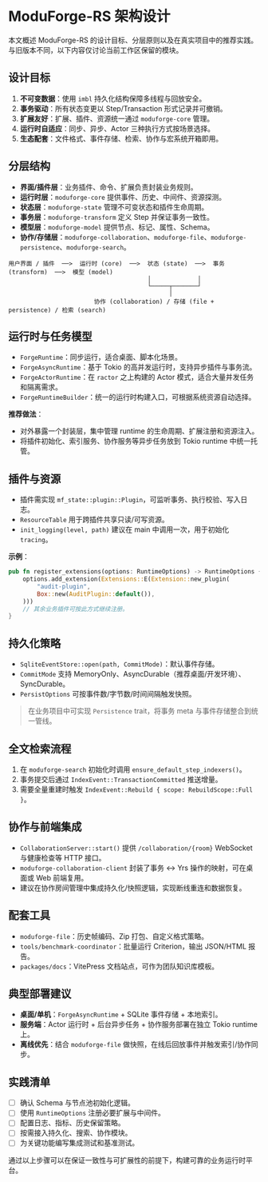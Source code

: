 # ModuForge-RS 架构设计

本文概述 ModuForge-RS 的设计目标、分层原则以及在真实项目中的推荐实践。与旧版本不同，以下内容仅讨论当前工作区保留的模块。

## 设计目标
1. **不可变数据**：使用 `imbl` 持久化结构保障多线程与回放安全。
2. **事务驱动**：所有状态变更以 Step/Transaction 形式记录并可撤销。
3. **扩展友好**：扩展、插件、资源统一通过 `moduforge-core` 管理。
4. **运行时自适应**：同步、异步、Actor 三种执行方式按场景选择。
5. **生态配套**：文件格式、事件存储、检索、协作与宏系统开箱即用。

## 分层结构
- **界面/插件层**：业务插件、命令、扩展负责封装业务规则。
- **运行时层**：`moduforge-core` 提供事件、历史、中间件、资源探测。
- **状态层**：`moduforge-state` 管理不可变状态和插件生命周期。
- **事务层**：`moduforge-transform` 定义 Step 并保证事务一致性。
- **模型层**：`moduforge-model` 提供节点、标记、属性、Schema。
- **协作/存储层**：`moduforge-collaboration`、`moduforge-file`、`moduforge-persistence`、`moduforge-search`。

```
用户界面 / 插件  ──>  运行时 (core)  ──>  状态 (state)  ──>  事务 (transform)  ──>  模型 (model)
                                       │             │
                                       └─────┬───────┘
                                             │
                        协作 (collaboration) / 存储 (file + persistence) / 检索 (search)
```

## 运行时与任务模型
- `ForgeRuntime`：同步运行，适合桌面、脚本化场景。
- `ForgeAsyncRuntime`：基于 Tokio 的高并发运行时，支持异步插件与事务流。
- `ForgeActorRuntime`：在 `ractor` 之上构建的 Actor 模式，适合大量并发任务和隔离需求。
- `ForgeRuntimeBuilder`：统一的运行时构建入口，可根据系统资源自动选择。

**推荐做法**：
- 对外暴露一个封装层，集中管理 runtime 的生命周期、扩展注册和资源注入。
- 将插件初始化、索引服务、协作服务等异步任务放到 Tokio runtime 中统一托管。

## 插件与资源
- 插件需实现 `mf_state::plugin::Plugin`，可监听事务、执行校验、写入日志。
- `ResourceTable` 用于跨插件共享只读/可写资源。
- `init_logging(level, path)` 建议在 main 中调用一次，用于初始化 `tracing`。

**示例**：
```rust
pub fn register_extensions(options: RuntimeOptions) -> RuntimeOptions {
    options.add_extension(Extensions::E(Extension::new_plugin(
        "audit-plugin",
        Box::new(AuditPlugin::default()),
    )))
    // 其余业务插件可按此方式继续注册。
}
```

## 持久化策略
- `SqliteEventStore::open(path, CommitMode)`：默认事件存储。
- `CommitMode` 支持 MemoryOnly、AsyncDurable（推荐桌面/开发环境）、SyncDurable。
- `PersistOptions` 可按事件数/字节数/时间间隔触发快照。

> 在业务项目中可实现 `Persistence` trait，将事务 meta 与事件存储整合到统一管线。

## 全文检索流程
1. 在 `moduforge-search` 初始化时调用 `ensure_default_step_indexers()`。
2. 事务提交后通过 `IndexEvent::TransactionCommitted` 推送增量。
3. 需要全量重建时触发 `IndexEvent::Rebuild { scope: RebuildScope::Full }`。

## 协作与前端集成
- `CollaborationServer::start()` 提供 `/collaboration/{room}` WebSocket 与健康检查等 HTTP 接口。
- `moduforge-collaboration-client` 封装了事务 <-> Yrs 操作的映射，可在桌面或 Web 前端复用。
- 建议在协作房间管理中集成持久化/快照逻辑，实现断线重连和数据恢复。

## 配套工具
- `moduforge-file`：历史帧编码、Zip 打包、自定义格式策略。
- `tools/benchmark-coordinator`：批量运行 Criterion，输出 JSON/HTML 报告。
- `packages/docs`：VitePress 文档站点，可作为团队知识库模板。

## 典型部署建议
- **桌面/单机**：`ForgeAsyncRuntime` + SQLite 事件存储 + 本地索引。
- **服务端**：Actor 运行时 + 后台异步任务 + 协作服务部署在独立 Tokio runtime 上。
- **离线优先**：结合 `moduforge-file` 做快照，在线后回放事件并触发索引/协作同步。

## 实践清单
- [ ] 确认 Schema 与节点池初始化逻辑。
- [ ] 使用 `RuntimeOptions` 注册必要扩展与中间件。
- [ ] 配置日志、指标、历史保留策略。
- [ ] 按需接入持久化、搜索、协作模块。
- [ ] 为关键功能编写集成测试和基准测试。

通过以上步骤可以在保证一致性与可扩展性的前提下，构建可靠的业务运行时平台。
